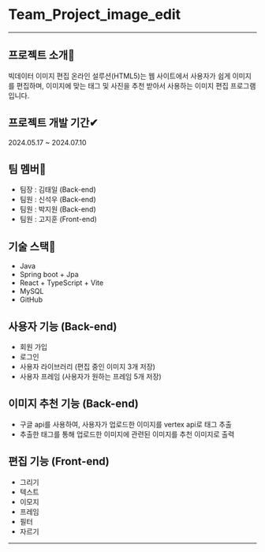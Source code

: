 # Team_Project_image_edit
***

## 프로젝트 소개👀
빅데이터 이미지 편집 온라인 설루션(HTML5)는 웹 사이트에서
사용자가 쉽게 이미지를 편집하며, 이미지에 맞는 태그 및 사진을 추천
받아서 사용하는 이미지 편집 프로그램입니다.

## 프로젝트 개발 기간✔
2024.05.17 ~ 2024.07.10

## 팀 멤버🎈
- 팀장 : 김태일 (Back-end)
- 팀원 : 신석우 (Back-end)
- 팀원 : 박지원 (Back-end)
- 팀원 : 고지훈 (Front-end)

## 기술 스택🎁
- Java
- Spring boot + Jpa
- React + TypeScript + Vite
- MySQL
- GitHub

## 사용자 기능 (Back-end)
- 회원 가입
- 로그인
- 사용자 라이브러리 (편집 중인 이미지 3개 저장)
- 사용자 프레임 (사용자가 원하는 프레임 5개 저장)
 
## 이미지 추천 기능 (Back-end)
- 구글 api를 사용하여, 사용자가 업로드한 이미지를 vertex api로 태그 추출
- 추출한 태그를 통해 업로드한 이미지에 관련된 이미지를 추천 이미지로 출력
  
## 편집 기능 (Front-end)
- 그리기
- 텍스트
- 이모지
- 프레임
- 필터
- 자르기
***
## 

